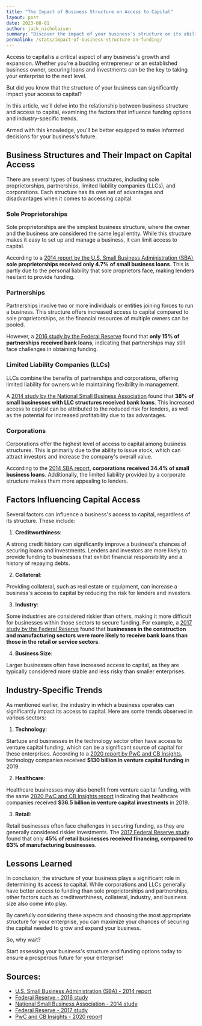 ```yaml
---
title: "The Impact of Business Structure on Access to Capital"
layout: post
date: 2023-08-01
author: jack_nicholaisen
summary: "Discover the impact of your business's structure on its ability to access capital, such as loans and investments, in this in-depth statistical review. Entrepreneurs and business owners can learn how their choice of structure may influence their funding options and gain valuable insights to guide their decisions. Don't miss out on this essential information – read on to ensure your business thrives!"
permalink: /stats/impact-of-business-structure-on-funding/
---
```


Access to capital is a critical aspect of any business's growth and expansion. Whether you're a budding entrepreneur or an established business owner, securing loans and investments can be the key to taking your enterprise to the next level. 

But did you know that the structure of your business can significantly impact your access to capital? 

In this article, we'll delve into the relationship between business structure and access to capital, examining the factors that influence funding options and industry-specific trends. 

Armed with this knowledge, you'll be better equipped to make informed decisions for your business's future.

## Business Structures and Their Impact on Capital Access

There are several types of business structures, including sole proprietorships, partnerships, limited liability companies (LLCs), and corporations. Each structure has its own set of advantages and disadvantages when it comes to accessing capital.

### Sole Proprietorships

Sole proprietorships are the simplest business structure, where the owner and the business are considered the same legal entity. While this structure makes it easy to set up and manage a business, it can limit access to capital. 

According to a [2014 report by the U.S. Small Business Administration (SBA)](https://www.sba.gov/sites/default/files/rs385tot.pdf), **sole proprietorships received only 4.7% of small business loans**. This is partly due to the personal liability that sole proprietors face, making lenders hesitant to provide funding.

### Partnerships

Partnerships involve two or more individuals or entities joining forces to run a business. This structure offers increased access to capital compared to sole proprietorships, as the financial resources of multiple owners can be pooled. 

However, a [2016 study by the Federal Reserve](https://www.federalreserve.gov/publications/files/2016-report-economic-well-being-us-households-201705.pdf) found that **only 15% of partnerships received bank loans**, indicating that partnerships may still face challenges in obtaining funding.

### Limited Liability Companies (LLCs)

LLCs combine the benefits of partnerships and corporations, offering limited liability for owners while maintaining flexibility in management. 

A [2014 study by the National Small Business Association](http://www.nsba.biz/wp-content/uploads/2014/02/Banking-Survey-2014.pdf) found that **38% of small businesses with LLC structures received bank loans**. This increased access to capital can be attributed to the reduced risk for lenders, as well as the potential for increased profitability due to tax advantages.

### Corporations

Corporations offer the highest level of access to capital among business structures. This is primarily due to the ability to issue stock, which can attract investors and increase the company's overall value. 

According to the [2014 SBA report](https://www.sba.gov/sites/default/files/rs385tot.pdf), **corporations received 34.4% of small business loans**. Additionally, the limited liability provided by a corporate structure makes them more appealing to lenders.

## Factors Influencing Capital Access

Several factors can influence a business's access to capital, regardless of its structure. These include:

1.  **Creditworthiness**: 

A strong credit history can significantly improve a business's chances of securing loans and investments. Lenders and investors are more likely to provide funding to businesses that exhibit financial responsibility and a history of repaying debts.

2.  **Collateral**: 

Providing collateral, such as real estate or equipment, can increase a business's access to capital by reducing the risk for lenders and investors.

3.  **Industry**: 

Some industries are considered riskier than others, making it more difficult for businesses within those sectors to secure funding. For example, a [2017 study by the Federal Reserve](https://www.fedsmallbusiness.org/medialibrary/fedsmallbusiness/files/2017/sbcs-employer-firms-report.pdf) found that **businesses in the construction and manufacturing sectors were more likely to receive bank loans than those in the retail or service sectors**.

4.  **Business Size**: 

Larger businesses often have increased access to capital, as they are typically considered more stable and less risky than smaller enterprises.

## Industry-Specific Trends

As mentioned earlier, the industry in which a business operates can significantly impact its access to capital. Here are some trends observed in various sectors:

1.  **Technology**: 

Startups and businesses in the technology sector often have access to venture capital funding, which can be a significant source of capital for these enterprises. According to a [2020 report by PwC and CB Insights](https://www.pwc.com/us/en/moneytree-report/moneytree.html), technology companies received **$130 billion in venture capital funding** in 2019.

2.  **Healthcare**: 

Healthcare businesses may also benefit from venture capital funding, with the same [2020 PwC and CB Insights report](https://www.pwc.com/us/en/moneytree-report/moneytree.html) indicating that healthcare companies received **$36.5 billion in venture capital investments** in 2019.

3.  **Retail**: 

Retail businesses often face challenges in securing funding, as they are generally considered riskier investments. The [2017 Federal Reserve study](https://www.fedsmallbusiness.org/medialibrary/fedsmallbusiness/files/2017/sbcs-employer-firms-report.pdf) found that only **45% of retail businesses received financing, compared to 63% of manufacturing businesses**.

## Lessons Learned

In conclusion, the structure of your business plays a significant role in determining its access to capital. While corporations and LLCs generally have better access to funding than sole proprietorships and partnerships, other factors such as creditworthiness, collateral, industry, and business size also come into play. 

By carefully considering these aspects and choosing the most appropriate structure for your enterprise, you can maximize your chances of securing the capital needed to grow and expand your business. 

So, why wait? 

Start assessing your business's structure and funding options today to ensure a prosperous future for your enterprise!

## Sources:
-   [U.S. Small Business Administration (SBA) - 2014 report](https://www.sba.gov/sites/default/files/rs385tot.pdf)
-   [Federal Reserve - 2016 study](https://www.federalreserve.gov/publications/files/2016-report-economic-well-being-us-households-201705.pdf)
-   [National Small Business Association - 2014 study](http://www.nsba.biz/wp-content/uploads/2014/02/Banking-Survey-2014.pdf)
-   [Federal Reserve - 2017 study](https://www.fedsmallbusiness.org/medialibrary/fedsmallbusiness/files/2017/sbcs-employer-firms-report.pdf)
-   [PwC and CB Insights - 2020 report](https://www.pwc.com/us/en/moneytree-report/moneytree.html)